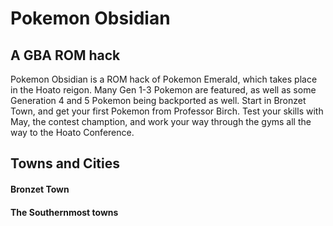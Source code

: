 <h1>Pokemon Obsidian</h1>
<h2>A GBA ROM hack</h2>
Pokemon Obsidian is a ROM hack of Pokemon Emerald, which takes place in the Hoato reigon. Many Gen 1-3 Pokemon are featured, as well as some Generation 4 and 5 Pokemon being backported as well. Start in Bronzet Town, and get your first Pokemon from Professor Birch. Test your skills with May, the contest chamption, and work your way through the gyms all the way to the Hoato Conference.


<h2>Towns and Cities</h2>
<h4>Bronzet Town<h4>
The Southernmost towns
